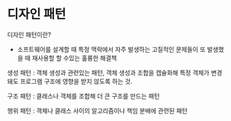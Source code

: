 # 디자인 패턴

디자인 패턴이란?

- 소프트웨어를 설계할 때 특정 맥락에서 자주 발생하는 고질적인 문제들이 또 발생했을 때 재사용할 할 수있는 훌륭한 해결책

생성 패턴 : 객체 생성과 관련있는 패턴, 객체 생성과 조합을 캡슐화해 특정 객체가 변경돼도 프로그램 구조에 영향을 받지 않도록 하는 것.

구조 패턴 : 클래스나 객체를 조합해 더 큰 구조를 만드는 패턴

행위 패턴 : 객체나 클래스 사이의 알고리즘이나 책임 분배에 관련된 패턴